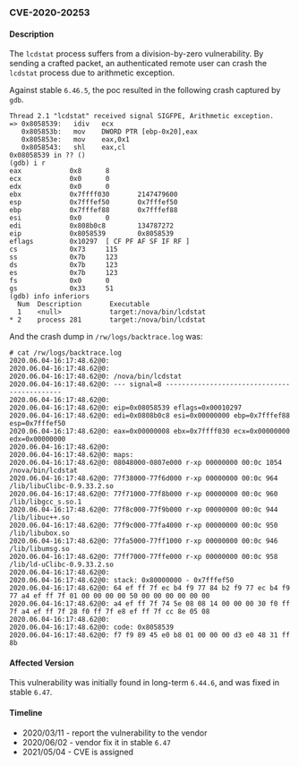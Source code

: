 ### CVE-2020-20253

#### Description

The `lcdstat` process suffers from a division-by-zero vulnerability. By sending a crafted packet, an authenticated remote user can crash the `lcdstat` process due to arithmetic exception.

Against stable `6.46.5`, the poc resulted in the following crash captured by `gdb`.

```shell
Thread 2.1 "lcdstat" received signal SIGFPE, Arithmetic exception.      
=> 0x8058539:   idiv   ecx                                              
   0x805853b:   mov    DWORD PTR [ebp-0x20],eax                         
   0x805853e:   mov    eax,0x1                                          
   0x8058543:   shl    eax,cl                                           
0x08058539 in ?? ()                                                     
(gdb) i r                                                               
eax            0x8      8                                               
ecx            0x0      0                                               
edx            0x0      0                                               
ebx            0x7ffff030       2147479600                              
esp            0x7fffef50       0x7fffef50                              
ebp            0x7fffef88       0x7fffef88                              
esi            0x0      0                                               
edi            0x808b0c8        134787272                               
eip            0x8058539        0x8058539                               
eflags         0x10297  [ CF PF AF SF IF RF ]                           
cs             0x73     115                                             
ss             0x7b     123                                             
ds             0x7b     123                                             
es             0x7b     123                                             
fs             0x0      0                                               
gs             0x33     51                                              
(gdb) info inferiors                                                    
  Num  Description       Executable                                     
  1    <null>            target:/nova/bin/lcdstat                       
* 2    process 281       target:/nova/bin/lcdstat                       
```

And the crash dump in `/rw/logs/backtrace.log` was:

```shell
# cat /rw/logs/backtrace.log 
2020.06.04-16:17:48.62@0: 
2020.06.04-16:17:48.62@0: 
2020.06.04-16:17:48.62@0: /nova/bin/lcdstat
2020.06.04-16:17:48.62@0: --- signal=8 --------------------------------------------
2020.06.04-16:17:48.62@0: 
2020.06.04-16:17:48.62@0: eip=0x08058539 eflags=0x00010297
2020.06.04-16:17:48.62@0: edi=0x0808b0c8 esi=0x00000000 ebp=0x7fffef88 esp=0x7fffef50
2020.06.04-16:17:48.62@0: eax=0x00000008 ebx=0x7ffff030 ecx=0x00000000 edx=0x00000000
2020.06.04-16:17:48.62@0: 
2020.06.04-16:17:48.62@0: maps:
2020.06.04-16:17:48.62@0: 08048000-0807e000 r-xp 00000000 00:0c 1054       /nova/bin/lcdstat
2020.06.04-16:17:48.62@0: 77f38000-77f6d000 r-xp 00000000 00:0c 964        /lib/libuClibc-0.9.33.2.so
2020.06.04-16:17:48.62@0: 77f71000-77f8b000 r-xp 00000000 00:0c 960        /lib/libgcc_s.so.1
2020.06.04-16:17:48.62@0: 77f8c000-77f9b000 r-xp 00000000 00:0c 944        /lib/libuc++.so
2020.06.04-16:17:48.62@0: 77f9c000-77fa4000 r-xp 00000000 00:0c 950        /lib/libubox.so
2020.06.04-16:17:48.62@0: 77fa5000-77ff1000 r-xp 00000000 00:0c 946        /lib/libumsg.so
2020.06.04-16:17:48.62@0: 77ff7000-77ffe000 r-xp 00000000 00:0c 958        /lib/ld-uClibc-0.9.33.2.so
2020.06.04-16:17:48.62@0: 
2020.06.04-16:17:48.62@0: stack: 0x80000000 - 0x7fffef50 
2020.06.04-16:17:48.62@0: 64 ef ff 7f ec b4 f9 77 84 b2 f9 77 ec b4 f9 77 a4 ef ff 7f 01 00 00 00 00 50 00 00 00 00 00 00 
2020.06.04-16:17:48.62@0: a4 ef ff 7f 74 5e 08 08 14 00 00 00 30 f0 ff 7f a4 ef ff 7f 28 f0 ff 7f e8 ef ff 7f cc 8e 05 08 
2020.06.04-16:17:48.62@0: 
2020.06.04-16:17:48.62@0: code: 0x8058539
2020.06.04-16:17:48.62@0: f7 f9 89 45 e0 b8 01 00 00 00 d3 e0 48 31 ff 8b 
```

#### Affected Version

This vulnerability was initially found in long-term  `6.44.6`, and was fixed in stable `6.47`.

#### Timeline

+ 2020/03/11 - report the vulnerability to the vendor
+ 2020/06/02 - vendor fix it in stable `6.47`
+ 2021/05/04 - CVE is assigned



